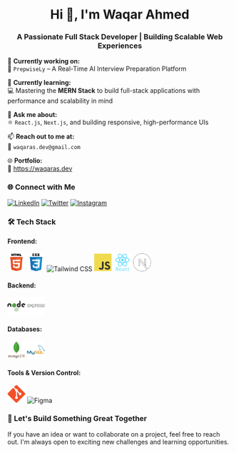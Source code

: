 <h1 align="center">Hi 👋, I'm Waqar Ahmed</h1>
<h3 align="center">A Passionate Full Stack Developer | Building Scalable Web Experiences</h3>

🔭 **Currently working on:**  
🚀 `PrepwiseLy` – A Real-Time AI Interview Preparation Platform

🌱 **Currently learning:**  
💻 Mastering the **MERN Stack** to build full-stack applications with performance and scalability in mind

💬 **Ask me about:**  
⚛️ `React.js`, `Next.js`, and building responsive, high-performance UIs

📫 **Reach out to me at:**  
📧 `waqaras.dev@gmail.com`

🌐 **Portfolio:**  
🔗 https://waqaras.dev


### 🌐 Connect with Me
<p align="left">
  <a href="https://linkedin.com/in/waqaras" target="_blank"><img src="https://raw.githubusercontent.com/rahuldkjain/github-profile-readme-generator/master/src/images/icons/Social/linked-in-alt.svg" alt="LinkedIn" width="30"/></a>
    <a href="https://twitter.com/waqarhere147" target="_blank"><img src="https://raw.githubusercontent.com/rahuldkjain/github-profile-readme-generator/master/src/images/icons/Social/twitter.svg" alt="Twitter" width="30"/></a>
  <a href="https://instagram.com/the_waqaras" target="_blank"><img src="https://raw.githubusercontent.com/rahuldkjain/github-profile-readme-generator/master/src/images/icons/Social/instagram.svg" alt="Instagram" width="30"/></a>
</p>


### 🛠️ Tech Stack

#### Frontend:
<p>
  <img src="https://raw.githubusercontent.com/devicons/devicon/master/icons/html5/html5-original-wordmark.svg" alt="HTML5" width="40"/>
  <img src="https://raw.githubusercontent.com/devicons/devicon/master/icons/css3/css3-original-wordmark.svg" alt="CSS3" width="40"/>
  <img src="https://www.vectorlogo.zone/logos/tailwindcss/tailwindcss-icon.svg" alt="Tailwind CSS" width="40"/>
  <img src="https://raw.githubusercontent.com/devicons/devicon/master/icons/javascript/javascript-original.svg" alt="JavaScript" width="40"/>
  <img src="https://raw.githubusercontent.com/devicons/devicon/master/icons/react/react-original-wordmark.svg" alt="React.js" width="40"/>
  <img src="https://raw.githubusercontent.com/devicons/devicon/master/icons/nextjs/nextjs-line.svg" alt="Next.js" width="40"/>
</p>

#### Backend:
<p>
  <img src="https://raw.githubusercontent.com/devicons/devicon/master/icons/nodejs/nodejs-original-wordmark.svg" alt="Node.js" width="40"/>
  <img src="https://raw.githubusercontent.com/devicons/devicon/master/icons/express/express-original-wordmark.svg" alt="Express.js" width="40"/>
</p>

#### Databases:
<p>
  <img src="https://raw.githubusercontent.com/devicons/devicon/master/icons/mongodb/mongodb-original-wordmark.svg" alt="MongoDB" width="40"/>
  <img src="https://raw.githubusercontent.com/devicons/devicon/master/icons/mysql/mysql-original-wordmark.svg" alt="MySQL" width="40"/>
</p>

#### Tools & Version Control:
<p>
  <img src="https://raw.githubusercontent.com/devicons/devicon/master/icons/git/git-original.svg" alt="Git" width="40"/>
  <img src="https://www.vectorlogo.zone/logos/figma/figma-icon.svg" alt="Figma" width="40"/>
</p>

### 🚀 Let's Build Something Great Together
If you have an idea or want to collaborate on a project, feel free to reach out. I'm always open to exciting new challenges and learning opportunities.
